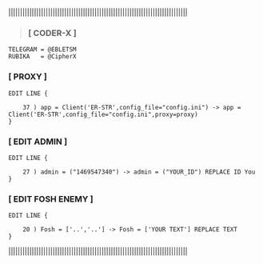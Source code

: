 |||||||||||||||||||||||||||||||||||||||||||||||||||||||||||||||||||||||||||||

> ### [ CODER-X ]

	TELEGRAM = @EBLETSM
	RUBIKA   = @CipherX

### [ PROXY ]
	
	EDIT LINE {

		37 ) app = Client('ER-STR',config_file="config.ini") -> app = Client('ER-STR',config_file="config.ini",proxy=proxy) 
	}

### [ EDIT ADMIN ]

	EDIT LINE {

		27 ) admin = ("1469547340") -> admin = ("YOUR_ID") REPLACE ID You
	}

### [ EDIT FOSH ENEMY ]

	EDIT LINE {

		20 ) Fosh = ['..','..'] -> Fosh = ['YOUR TEXT'] REPLACE TEXT
	}

|||||||||||||||||||||||||||||||||||||||||||||||||||||||||||||||||||||||||||||
